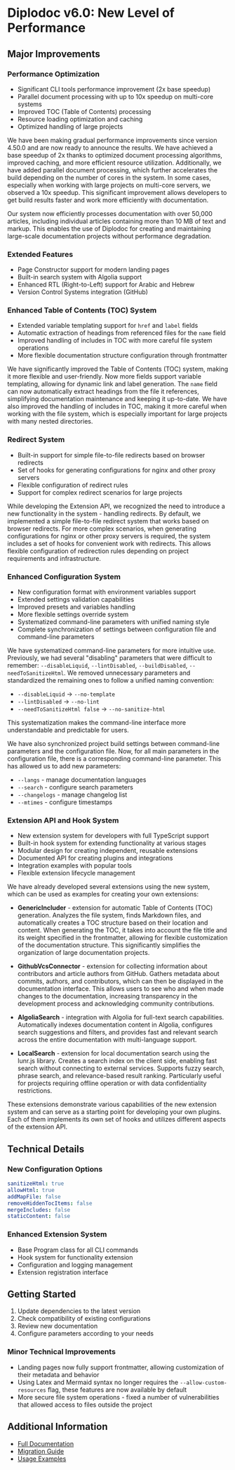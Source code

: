 # Diplodoc v6.0: New Level of Performance

## Major Improvements

### Performance Optimization
- Significant CLI tools performance improvement (2x base speedup)
- Parallel document processing with up to 10x speedup on multi-core systems
- Improved TOC (Table of Contents) processing
- Resource loading optimization and caching
- Optimized handling of large projects

We have been making gradual performance improvements since version 4.50.0 and are now ready to announce the results. We have achieved a base speedup of 2x thanks to optimized document processing algorithms, improved caching, and more efficient resource utilization. Additionally, we have added parallel document processing, which further accelerates the build depending on the number of cores in the system. In some cases, especially when working with large projects on multi-core servers, we observed a 10x speedup. This significant improvement allows developers to get build results faster and work more efficiently with documentation.

Our system now efficiently processes documentation with over 50,000 articles, including individual articles containing more than 10 MB of text and markup. This enables the use of Diplodoc for creating and maintaining large-scale documentation projects without performance degradation.

### Extended Features
- Page Constructor support for modern landing pages
- Built-in search system with Algolia support
- Enhanced RTL (Right-to-Left) support for Arabic and Hebrew
- Version Control Systems integration (GitHub)

### Enhanced Table of Contents (TOC) System
- Extended variable templating support for `href` and `label` fields
- Automatic extraction of headings from referenced files for the `name` field
- Improved handling of includes in TOC with more careful file system operations
- More flexible documentation structure configuration through frontmatter

We have significantly improved the Table of Contents (TOC) system, making it more flexible and user-friendly. Now more fields support variable templating, allowing for dynamic link and label generation. The `name` field can now automatically extract headings from the file it references, simplifying documentation maintenance and keeping it up-to-date. We have also improved the handling of includes in TOC, making it more careful when working with the file system, which is especially important for large projects with many nested directories.

### Redirect System
- Built-in support for simple file-to-file redirects based on browser redirects
- Set of hooks for generating configurations for nginx and other proxy servers
- Flexible configuration of redirect rules
- Support for complex redirect scenarios for large projects

While developing the Extension API, we recognized the need to introduce a new functionality in the system - handling redirects. By default, we implemented a simple file-to-file redirect system that works based on browser redirects. For more complex scenarios, when generating configurations for nginx or other proxy servers is required, the system includes a set of hooks for convenient work with redirects. This allows flexible configuration of redirection rules depending on project requirements and infrastructure.

### Enhanced Configuration System
- New configuration format with environment variables support
- Extended settings validation capabilities
- Improved presets and variables handling
- More flexible settings override system
- Systematized command-line parameters with unified naming style
- Complete synchronization of settings between configuration file and command-line parameters

We have systematized command-line parameters for more intuitive use. Previously, we had several "disabling" parameters that were difficult to remember: `--disableLiquid`, `--lintDisabled`, `--buildDisabled`, `--needToSanitizeHtml`. We removed unnecessary parameters and standardized the remaining ones to follow a unified naming convention:

- `--disableLiquid` → `--no-template`
- `--lintDisabled` → `--no-lint`
- `--needToSanitizeHtml false` → `--no-sanitize-html`

This systematization makes the command-line interface more understandable and predictable for users.

We have also synchronized project build settings between command-line parameters and the configuration file. Now, for all main parameters in the configuration file, there is a corresponding command-line parameter. This has allowed us to add new parameters:

- `--langs` - manage documentation languages
- `--search` - configure search parameters
- `--changelogs` - manage changelog list
- `--mtimes` - configure timestamps

### Extension API and Hook System
- New extension system for developers with full TypeScript support
- Built-in hook system for extending functionality at various stages
- Modular design for creating independent, reusable extensions
- Documented API for creating plugins and integrations
- Integration examples with popular tools
- Flexible extension lifecycle management

We have already developed several extensions using the new system, which can be used as examples for creating your own extensions:

- **GenericIncluder** - extension for automatic Table of Contents (TOC) generation. Analyzes the file system, finds Markdown files, and automatically creates a TOC structure based on their location and content. When generating the TOC, it takes into account the file title and its weight specified in the frontmatter, allowing for flexible customization of the documentation structure. This significantly simplifies the organization of large documentation projects.

- **GithubVcsConnector** - extension for collecting information about contributors and article authors from GitHub. Gathers metadata about commits, authors, and contributors, which can then be displayed in the documentation interface. This allows users to see who and when made changes to the documentation, increasing transparency in the development process and acknowledging community contributions.

- **AlgoliaSearch** - integration with Algolia for full-text search capabilities. Automatically indexes documentation content in Algolia, configures search suggestions and filters, and provides fast and relevant search across the entire documentation with multi-language support.

- **LocalSearch** - extension for local documentation search using the lunr.js library. Creates a search index on the client side, enabling fast search without connecting to external services. Supports fuzzy search, phrase search, and relevance-based result ranking. Particularly useful for projects requiring offline operation or with data confidentiality restrictions.

These extensions demonstrate various capabilities of the new extension system and can serve as a starting point for developing your own plugins. Each of them implements its own set of hooks and utilizes different aspects of the extension API.

## Technical Details

### New Configuration Options
```yaml
sanitizeHtml: true
allowHtml: true
addMapFile: false
removeHiddenTocItems: false
mergeIncludes: false
staticContent: false
```

### Enhanced Extension System
- Base Program class for all CLI commands
- Hook system for functionality extension
- Configuration and logging management
- Extension registration interface

## Getting Started

1. Update dependencies to the latest version
2. Check compatibility of existing configurations
3. Review new documentation
4. Configure parameters according to your needs

### Minor Technical Improvements

- Landing pages now fully support frontmatter, allowing customization of their metadata and behavior
- Using Latex and Mermaid syntax no longer requires the `--allow-custom-resources` flag, these features are now available by default
- More secure file system operations - fixed a number of vulnerabilities that allowed access to files outside the project

## Additional Information

- [Full Documentation](https://diplodoc.com/docs)
- [Migration Guide](https://diplodoc.com/docs/migration)
- [Usage Examples](https://diplodoc.com/docs/examples) 